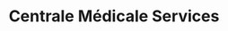 ---
title: "Centrale Médicale Services"
url: /flers/centrale-medicale-services/
shop: Sanitätshaus
---